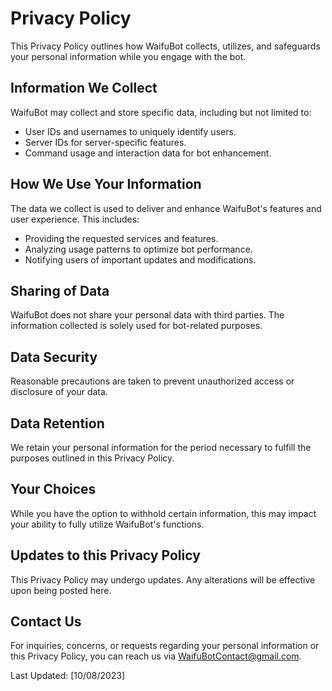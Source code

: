 # Privacy Policy

This Privacy Policy outlines how WaifuBot collects, utilizes, and safeguards your personal information while you engage with the bot.

## Information We Collect

WaifuBot may collect and store specific data, including but not limited to:
- User IDs and usernames to uniquely identify users.
- Server IDs for server-specific features.
- Command usage and interaction data for bot enhancement.

## How We Use Your Information

The data we collect is used to deliver and enhance WaifuBot's features and user experience. This includes:
- Providing the requested services and features.
- Analyzing usage patterns to optimize bot performance.
- Notifying users of important updates and modifications.

## Sharing of Data

WaifuBot does not share your personal data with third parties. The information collected is solely used for bot-related purposes.

## Data Security

Reasonable precautions are taken to prevent unauthorized access or disclosure of your data.

## Data Retention

We retain your personal information for the period necessary to fulfill the purposes outlined in this Privacy Policy.

## Your Choices

While you have the option to withhold certain information, this may impact your ability to fully utilize WaifuBot's functions.

## Updates to this Privacy Policy

This Privacy Policy may undergo updates. Any alterations will be effective upon being posted here.

## Contact Us

For inquiries, concerns, or requests regarding your personal information or this Privacy Policy, you can reach us via [WaifuBotContact@gmail.com](mailto:WaifuBotContact@gmail.com).

Last Updated: [10/08/2023]
